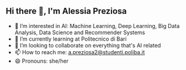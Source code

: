 ## Hi there 👋, I'm Alessia Preziosa

- 👀 I’m interested in AI: Machine Learning, Deep Learning, Big Data Analysis, Data Science and Recommender Systems 
- 🌱 I’m currently learning at Politecnico di Bari 
- 👯 I’m looking to collaborate on everything that's AI related
- 📫 How to reach me: a.preziosa2@studenti.poliba.it
- 😄 Pronouns: she/her
